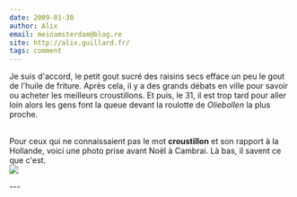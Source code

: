 ```yaml
---
date: 2009-01-30
author: Alix
email: meinamsterdam@blog.re
site: http://alix.guillard.fr/
tags: comment
---
```


<p>
Je suis d'accord, le petit gout sucré des raisins secs efface un peu le gout de l'huile de friture. Après cela, il y a des grands débats en ville pour savoir ou acheter les meilleurs croustillons. Et puis, le 31, il est trop tard pour aller loin alors les gens font la queue devant la roulotte de <i>Oliebollen</i> la plus proche.<br/><br/>

Pour ceux qui ne connaissaient pas le mot <b>croustillon</b> et son rapport à la Hollande, voici une photo prise avant Noël à Cambrai. Là bas, il savent ce que c'est.<br/>
<a href="http://commons.wikimedia.org/wiki/File:Cambrai-Rolotte-Croustillons-Hollandais.jpg"><img src="http://blog.re/me-in-amsterdam/images/photos/2008-11/Cambrai-Rolotte-Croustillons-Hollandais.jpg" /></a>
</p>
---
